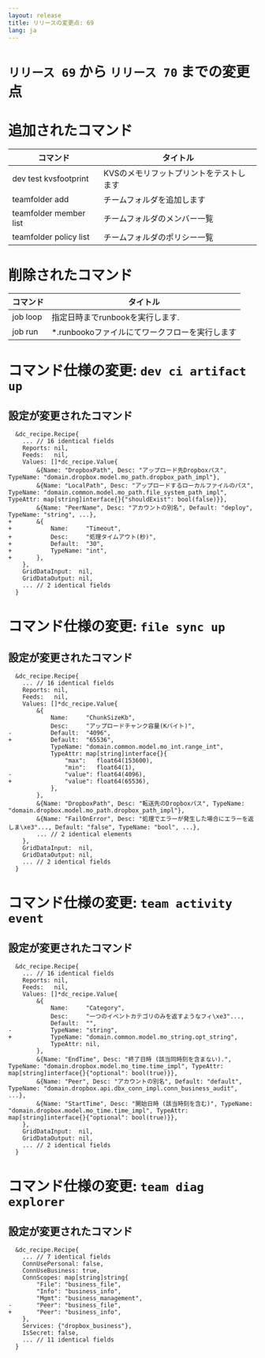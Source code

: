 ```yaml
---
layout: release
title: リリースの変更点: 69
lang: ja
---
```


# `リリース 69` から `リリース 70` までの変更点

# 追加されたコマンド


| コマンド               | タイトル                                |
|------------------------|-----------------------------------------|
| dev test kvsfootprint  | KVSのメモリフットプリントをテストします |
| teamfolder add         | チームフォルダを追加します              |
| teamfolder member list | チームフォルダのメンバー一覧            |
| teamfolder policy list | チームフォルダのポリシー一覧            |



# 削除されたコマンド


| コマンド | タイトル                                       |
|----------|------------------------------------------------|
| job loop | 指定日時までrunbookを実行します.               |
| job run  | *.runbookoファイルにてワークフローを実行します |



# コマンド仕様の変更: `dev ci artifact up`



## 設定が変更されたコマンド


```
  &dc_recipe.Recipe{
  	... // 16 identical fields
  	Reports: nil,
  	Feeds:   nil,
  	Values: []*dc_recipe.Value{
  		&{Name: "DropboxPath", Desc: "アップロード先Dropboxパス", TypeName: "domain.dropbox.model.mo_path.dropbox_path_impl"},
  		&{Name: "LocalPath", Desc: "アップロードするローカルファイルのパス", TypeName: "domain.common.model.mo_path.file_system_path_impl", TypeAttr: map[string]interface{}{"shouldExist": bool(false)}},
  		&{Name: "PeerName", Desc: "アカウントの別名", Default: "deploy", TypeName: "string", ...},
+ 		&{
+ 			Name:     "Timeout",
+ 			Desc:     "処理タイムアウト(秒)",
+ 			Default:  "30",
+ 			TypeName: "int",
+ 		},
  	},
  	GridDataInput:  nil,
  	GridDataOutput: nil,
  	... // 2 identical fields
  }
```
# コマンド仕様の変更: `file sync up`



## 設定が変更されたコマンド


```
  &dc_recipe.Recipe{
  	... // 16 identical fields
  	Reports: nil,
  	Feeds:   nil,
  	Values: []*dc_recipe.Value{
  		&{
  			Name:     "ChunkSizeKb",
  			Desc:     "アップロードチャンク容量(Kバイト)",
- 			Default:  "4096",
+ 			Default:  "65536",
  			TypeName: "domain.common.model.mo_int.range_int",
  			TypeAttr: map[string]interface{}{
  				"max":   float64(153600),
  				"min":   float64(1),
- 				"value": float64(4096),
+ 				"value": float64(65536),
  			},
  		},
  		&{Name: "DropboxPath", Desc: "転送先のDropboxパス", TypeName: "domain.dropbox.model.mo_path.dropbox_path_impl"},
  		&{Name: "FailOnError", Desc: "処理でエラーが発生した場合にエラーを返しま\xe3"..., Default: "false", TypeName: "bool", ...},
  		... // 2 identical elements
  	},
  	GridDataInput:  nil,
  	GridDataOutput: nil,
  	... // 2 identical fields
  }
```
# コマンド仕様の変更: `team activity event`



## 設定が変更されたコマンド


```
  &dc_recipe.Recipe{
  	... // 16 identical fields
  	Reports: nil,
  	Feeds:   nil,
  	Values: []*dc_recipe.Value{
  		&{
  			Name:     "Category",
  			Desc:     "一つのイベントカテゴリのみを返すようなフィ\xe3"...,
  			Default:  "",
- 			TypeName: "string",
+ 			TypeName: "domain.common.model.mo_string.opt_string",
  			TypeAttr: nil,
  		},
  		&{Name: "EndTime", Desc: "終了日時 (該当同時刻を含まない).", TypeName: "domain.dropbox.model.mo_time.time_impl", TypeAttr: map[string]interface{}{"optional": bool(true)}},
  		&{Name: "Peer", Desc: "アカウントの別名", Default: "default", TypeName: "domain.dropbox.api.dbx_conn_impl.conn_business_audit", ...},
  		&{Name: "StartTime", Desc: "開始日時 (該当時刻を含む)", TypeName: "domain.dropbox.model.mo_time.time_impl", TypeAttr: map[string]interface{}{"optional": bool(true)}},
  	},
  	GridDataInput:  nil,
  	GridDataOutput: nil,
  	... // 2 identical fields
  }
```
# コマンド仕様の変更: `team diag explorer`



## 設定が変更されたコマンド


```
  &dc_recipe.Recipe{
  	... // 7 identical fields
  	ConnUsePersonal: false,
  	ConnUseBusiness: true,
  	ConnScopes: map[string]string{
  		"File": "business_file",
  		"Info": "business_info",
  		"Mgmt": "business_management",
- 		"Peer": "business_file",
+ 		"Peer": "business_info",
  	},
  	Services: {"dropbox_business"},
  	IsSecret: false,
  	... // 11 identical fields
  }
```
